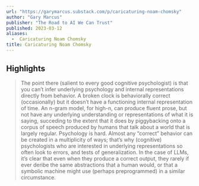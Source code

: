 ```yaml
---
url: "https://garymarcus.substack.com/p/caricaturing-noam-chomsky"
author: "Gary Marcus"
publisher: "The Road to AI We Can Trust"
published: 2023-03-12
aliases:
  -  Caricaturing Noam Chomsky
title: Caricaturing Noam Chomsky
---
```


## Highlights
> The point there (salient to every good cognitive psychologist) is that you can’t infer underlying psychology and internal representations directly from behavior. A broken clock is behaviorally correct (occasionally) but it doesn’t have a functioning internal representation of time. An n-gram model, for high-n, can produce fluent prose, but not have any underlying understanding or representations of what it is saying, succeding to the extent that it does by piggybacking onto a corpus of speech produced by humans that talk about a world that is largely regular. Psychology is hard. Almost any “correct” behavior can be created in a multiplicity of ways; that’s why (cognitive) psychologists who are interested in underlying representations so often look to errors, and tests of generalization. In the case of LLMs, it’s clear that even when they produce a correct output, they rarely if ever deribe the same abstractions that a human would, or that a symbolic machine might use (perhaps preprogrammed) in a similar circumstance.


